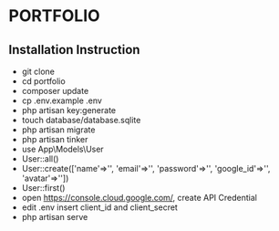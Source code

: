 # PORTFOLIO

## Installation Instruction
- git clone
- cd portfolio
- composer update
- cp .env.example .env
- php artisan key:generate
- touch database/database.sqlite
- php artisan migrate
- php artisan tinker
- use App\Models\User
- User::all()
- User::create(['name'=>'', 'email'=>'', 'password'=>'', 'google_id'=>'', 'avatar'=>''])
- User::first()
- open https://console.cloud.google.com/, create API Credential
- edit .env insert client_id and client_secret
- php artisan serve
